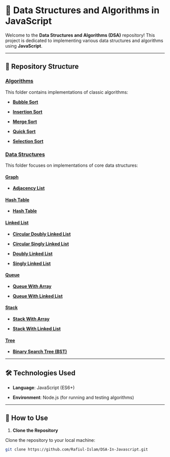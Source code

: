 # 🚀 Data Structures and Algorithms in JavaScript

Welcome to the **Data Structures and Algorithms (DSA)** repository! This project is dedicated to implementing various data structures and algorithms using **JavaScript**.

---

## 📁 Repository Structure

### [Algorithms](https://github.com/your-username/dsa-in-js/tree/main/algorithms)

This folder contains implementations of classic algorithms:

- **[Bubble Sort](https://github.com/your-username/dsa-in-js/blob/main/algorithms/BubbleSort.js)**

- **[Insertion Sort](https://github.com/your-username/dsa-in-js/blob/main/algorithms/InsertionSort.js)**

- **[Merge Sort](https://github.com/your-username/dsa-in-js/blob/main/algorithms/MergeSort.js)**

- **[Quick Sort](https://github.com/your-username/dsa-in-js/blob/main/algorithms/QuickSort.js)**

- **[Selection Sort](https://github.com/your-username/dsa-in-js/blob/main/algorithms/SelectionSort.js)**

### [Data Structures](https://github.com/your-username/dsa-in-js/tree/main/data-structures)

This folder focuses on implementations of core data structures:

#### [Graph](https://github.com/your-username/dsa-in-js/tree/main/data-structures/Graph)

- **[Adjacency List](https://github.com/your-username/dsa-in-js/blob/main/data-structures/Graph/adjacencyList.js)**

#### [Hash Table](https://github.com/your-username/dsa-in-js/tree/main/data-structures/HashTable)

- **[Hash Table](https://github.com/your-username/dsa-in-js/blob/main/data-structures/HashTable/hash.js)**

#### [Linked List](https://github.com/your-username/dsa-in-js/tree/main/data-structures/LinkedList)

- **[Circular Doubly Linked List](https://github.com/your-username/dsa-in-js/blob/main/data-structures/LinkedList/CircularDoublyLinkedList.js)**

- **[Circular Singly Linked List](https://github.com/your-username/dsa-in-js/blob/main/data-structures/LinkedList/CircularSinglyLinkedList.js)**

- **[Doubly Linked List](https://github.com/your-username/dsa-in-js/blob/main/data-structures/LinkedList/DoublyLinkedList.js)**

- **[Singly Linked List](https://github.com/your-username/dsa-in-js/blob/main/data-structures/LinkedList/SinglyLinkedList.js)**

#### [Queue](https://github.com/your-username/dsa-in-js/tree/main/data-structures/Queue)

- **[Queue With Array](https://github.com/your-username/dsa-in-js/blob/main/data-structures/Queue/QueueWithArray.js)**

- **[Queue With Linked List](https://github.com/your-username/dsa-in-js/blob/main/data-structures/Queue/QueueWithLinkedList.js)**

#### [Stack](https://github.com/your-username/dsa-in-js/tree/main/data-structures/Stack)

- **[Stack With Array](https://github.com/your-username/dsa-in-js/blob/main/data-structures/Stack/StackWithArray.js)**

- **[Stack With Linked List](https://github.com/your-username/dsa-in-js/blob/main/data-structures/Stack/StackWithLinkedList.js)**

#### [Tree](https://github.com/your-username/dsa-in-js/tree/main/data-structures/Tree)

- **[Binary Search Tree (BST)](https://github.com/your-username/dsa-in-js/blob/main/data-structures/Tree/BST.js)**

---

## 🛠️ Technologies Used

- **Language**: JavaScript (ES6+)

- **Environment**: Node.js (for running and testing algorithms)

---

## 🔧 How to Use

1.  **Clone the Repository**

Clone the repository to your local machine:

```bash
git clone https://github.com/Rafiul-Islam/DSA-In-Javascript.git
```
